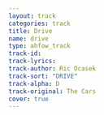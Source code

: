 ```yaml
---
layout: track
categories: track
title: Drive
name: drive
type: ahfow_track
track-id: 
track-lyrics: 
track-author: Ric Ocasek
track-sort: "DRIVE"
track-alpha: D
track-original: The Cars
cover: true
---
```

